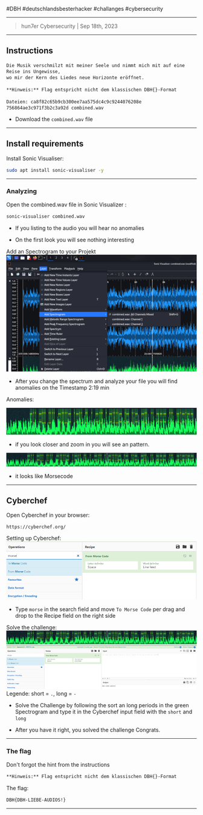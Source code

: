 #DBH #deutschlandsbesterhacker #challanges #cybersecurity 

---
> hun7er Cybersecurity | Sep 18th, 2023
---

## Instructions

```
Die Musik verschmilzt mit meiner Seele und nimmt mich mit auf eine Reise ins Ungewisse, 
wo mir der Kern des Liedes neue Horizonte eröffnet.

**Hinweis:** Flag entspricht nicht dem klassischen DBH{}-Format

Dateien: ca8f82c65b9cb300ee7aa575dc4c9c9244076208e 756864ae3c971f3b2c3a92d combined.wav
```

* Download the `combined.wav` file

---
## Install requirements

Install Sonic Visualiser:
```bash 
sudo apt install sonic-visualiser -y
```
---
### Analyzing

Open the combined.wav file in Sonic Visualizer :
```bash
sonic-visualiser combined.wav 
```
* If you listing to the audio you will hear no anomalies 

* On the first look you will see nothing interesting


Add an Spectrogram to your Projekt
[<img src='https://github.com/hun7erCybersecurity/CTF-Writeups/blob/main/DBH-qualifiers-2023/stego/audio/ressources/Pasted image 20230918191414.png' alt='MCSA'>](https://github.com/hun7erCybersecurity)
* After you change the spectrum and analyze your file you will find anomalies on the Timestamp 2:19 min

Anomalies:

[<img src='https://github.com/hun7erCybersecurity/CTF-Writeups/blob/main/DBH-qualifiers-2023/stego/audio/ressources/Pasted image 20230918191906.png' alt='MCSA'>](https://github.com/hun7erCybersecurity)
* if you look closer and zoom in you will see an pattern.

[<img src='https://github.com/hun7erCybersecurity/CTF-Writeups/blob/main/DBH-qualifiers-2023/stego/audio/ressources/Pasted image 20230918192109.png' alt='MCSA'>](https://github.com/hun7erCybersecurity)
* it looks like Morsecode
---
## Cyberchef

Open Cyberchef in your browser:
```https
https://cyberchef.org/
```

Setting up Cyberchef:
[<img src='https://github.com/hun7erCybersecurity/CTF-Writeups/blob/main/DBH-qualifiers-2023/stego/audio/ressources/Pasted image 20230918192632.png' alt='MCSA'>](https://github.com/hun7erCybersecurity)
+ Type `morse` in the search field and move `To Morse Code` per drag and drop to the Recipe field on the right side

Solve the challenge:
[<img src='https://github.com/hun7erCybersecurity/CTF-Writeups/blob/main/DBH-qualifiers-2023/stego/audio/ressources/Pasted image 20230918192109.png' alt='MCSA'>](https://github.com/hun7erCybersecurity)
[<img src='https://github.com/hun7erCybersecurity/CTF-Writeups/blob/main/DBH-qualifiers-2023/stego/audio/ressources/Pasted image 20230918193136.png' alt='MCSA'>](https://github.com/hun7erCybersecurity)
Legende: short = `.`, long = `-`

* Solve the Challenge by following the sort an long periods in the green Spectrogram and type it in the Cyberchef input field with the `short` and `long` 

+ After you have it right, you solved the challenge Congrats.

---
### The flag

Don't forgot the hint from the instructions
```txt
**Hinweis:** Flag entspricht nicht dem klassischen DBH{}-Format
```

The flag:
```txt
DBH{DBH-LIEBE-AUDIOS!}
```
---
